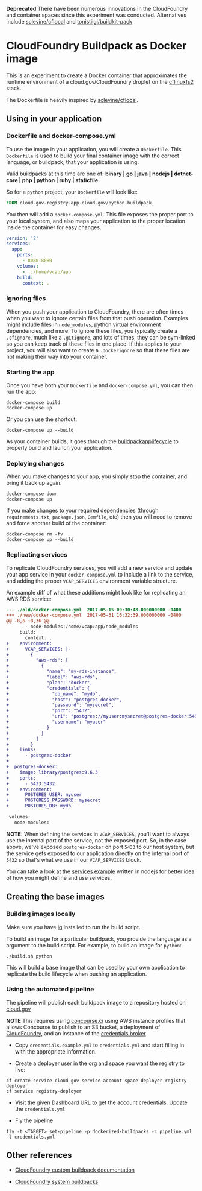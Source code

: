 **Deprecated**
There have been numerous innovations in the CloudFoundry and container spaces since this experiment was conducted. Alternatives include [sclevine/cflocal][] and [tonistiigi/buildkit-pack][]

# CloudFoundry Buildpack as Docker image
This is an experiment to create a Docker container that approximates
the runtime environment of a cloud.gov/CloudFoundry droplet on the
[cflinuxfs2][] stack.

The Dockerfile is heavily inspired by [sclevine/cflocal][].

## Using in your application

### Dockerfile and docker-compose.yml
To use the image in your application, you will create a `Dockerfile`. This `Dockerfile` is used to build your final container image with the correct language, or buildpack, that your application is using.

Valid buildpacks at this time are one of:
**binary | go | java | nodejs | dotnet-core | php | python | ruby | staticfile**

So for a `python` project, your `Dockerfile` will look like:

```Dockerfile
FROM cloud-gov-registry.app.cloud.gov/python-buildpack
```

You then will add a `docker-compose.yml`. This file exposes the proper port
to your local system, and also maps your application to the proper location
inside the container for easy changes.

```yaml
version: '2'
services:
  app:
    ports:
      - 8080:8080
    volumes:
      - .:/home/vcap/app
    build:
      context: .
```

### Ignoring files
When you push your application to CloudFoundry, there are often times when you want to ignore certain files from that push operation. Examples might include files in `node_modules`, python virtual environment dependencies, and more. To ignore these files, you typically create a `.cfignore`, much like a `.gitignore`, and lots of times, they can be sym-linked so you can keep track of these files in one place. If this applies to your project, you will also want to create a `.dockerignore` so that these files are not making their way into your container.

### Starting the app
Once you have both your `Dockerfile` and `docker-compose.yml`, you can then
run the app:

```shell
docker-compose build
docker-compose up
```

Or you can use the shortcut:

```shell
docker-compose up --build
```

As your container builds, it goes through the [buildpackapplifecycle][] to properly build and launch your application.

### Deploying changes
When you make changes to your app, you simply stop the container, and bring it back up again.

```shell
docker-compose down
docker-compose up
```

If you make changes to your required dependencies (through `requirements.txt`, `package.json`, `Gemfile`, etc) then you will need to remove and force another build of the container:
```shell
docker-compose rm -fv
docker-compose up --build
```

### Replicating services
To replicate CloudFoundry services, you will add a new service and update your app service in your `docker-compose.yml` to include a link to the service, and adding the proper `VCAP_SERVICES` environment variable structure.

An example diff of what these additions might look like for replicating an AWS RDS service:
```diff
--- ./old/docker-compose.yml  2017-05-15 09:30:48.000000000 -0400
+++ ./new/docker-compose.yml  2017-05-31 16:32:39.000000000 -0400
@@ -8,6 +8,36 @@
       - node-modules:/home/vcap/app/node_modules
     build:
       context: .
+    environment:
+      VCAP_SERVICES: |-
+        {
+          "aws-rds": [
+            {
+              "name": "my-rds-instance",
+              "label": "aws-rds",
+              "plan": "docker",
+              "credentials": {
+                "db_name": "mydb",
+                "host": "postgres-docker",
+                "password": "mysecret",
+                "port": "5432",
+                "uri": "postgres://myuser:mysecret@postgres-docker:5432/mydb",
+                "username": "myuser"
+              }
+            }
+          ]
+        }
+    links:
+      - postgres-docker
+
+  postgres-docker:
+    image: library/postgres:9.6.3
+    ports:
+      - 5433:5432
+    environment:
+      POSTGRES_USER: myuser
+      POSTGRESS_PASSWORD: mysecret
+      POSTGRES_DB: mydb

 volumes:
   node-modules:
```

**NOTE:** When defining the services in `VCAP_SERVICES`, you'll want to always use the internal port of the service, not the exposed port. So, in the case above, we've exposed `postgres-docker` on port `5433` to our host system, but the service gets exposed to our application directly on the internal port of `5432` so that's what we use in our `VCAP_SERVICES` block.

You can take a look at the [services example][] written in nodejs for better idea of how you might define and use services.

## Creating the base images

### Building images locally
Make sure you have [jq][] installed to run the build script.

To build an image for a particular buildpack, you provide the language
as a argument to the build script. For example, to build an image for `python`:

```shell
./build.sh python
```

This will build a base image that can be used by your own application
to replicate the build lifecycle when pushing an application.

### Using the automated pipeline
The pipeline will publish each buildpack image to a repository hosted on [cloud.gov][]

**NOTE** This requires using [concourse.ci][] using AWS instance profiles that allows Concourse to publish to an S3 bucket, a deployment of [CloudFoundry][], and an instance of the [credentials broker][]

* Copy `credentials.example.yml` to `credentials.yml` and start filling in with the appropriate information.

* Create a deployer user in the org and space you want the registry to live:
```shell
cf create-service cloud-gov-service-account space-deployer registry-deployer
cf service registry-deployer
```

* Visit the given Dashboard URL to get the account credentials. Update the `credentials.yml`

* Fly the pipeline
```shell
fly -t <TARGET> set-pipeline -p dockerized-buildpacks -c pipeline.yml -l credentials.yml
```

## Other references

* [CloudFoundry custom buildpack documentation][cfdocs]

* [CloudFoundry system buildpacks][buildpacks]

[services example]: https://github.com/18F/cf-dockerized-buildpack/tree/master/examples/services-example
[jq]: https://stedolan.github.io/jq/
[cflinuxfs2]: https://github.com/cloudfoundry/stacks/tree/master/cflinuxfs2
[sclevine/cflocal]: https://github.com/sclevine/cflocal
[tonistiigi/buildkit-pack]: https://github.com/tonistiigi/buildkit-pack
[buildpackapplifecycle]: https://github.com/cloudfoundry/buildpackapplifecycle
[cfdocs]: https://docs.cloudfoundry.org/buildpacks/custom.html
[buildpacks]: https://docs.cloudfoundry.org/buildpacks/#system-buildpacks
[concourse.ci]: https://concourse.ci
[cloud.gov]: https://cloud.gov
[CloudFoundry]: https://github.com/cloudfoundry/cf-release
[credentials broker]: https://github.com/cloudfoundry-community/uaa-credentials-broker
